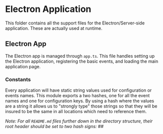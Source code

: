 # Electron Application

This folder contains all the support files for the Electron/Server-side application. These are actually used at runtime.

## Electron App

The Electron app is managed through `app.ts`. This file handles setting up the Electron application, registering the basic events, and loading the main application page.

### Constants

Every application will have static string values used for configuration or events names. This module exports a two hashes, one for all the event names and one for configuration keys. By using a hash where the values are a string it allows us to "strongly type" those strings so that they will be insured to be the same in all locations which need to reference them.

*Note: For all `README.md` files further down in the directory structure, their root header should be set to two hash signs: ##*
